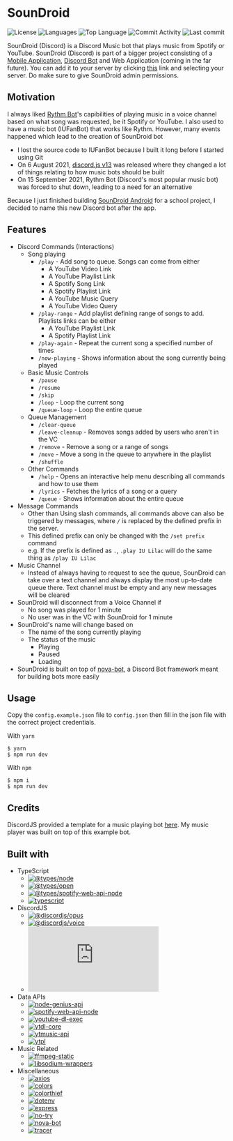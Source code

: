 # SounDroid

![License](https://img.shields.io/github/license/zS1L3NT/.github?style=for-the-badge) ![Languages](https://img.shields.io/github/languages/count/zS1L3NT/ts-discord-soundroid?style=for-the-badge) ![Top Language](https://img.shields.io/github/languages/top/zS1L3NT/ts-discord-soundroid?style=for-the-badge) ![Commit Activity](https://img.shields.io/github/commit-activity/y/zS1L3NT/ts-discord-soundroid?style=for-the-badge) ![Last commit](https://img.shields.io/github/last-commit/zS1L3NT/ts-discord-soundroid?style=for-the-badge)

SounDroid (Discord) is a Discord Music bot that plays music from Spotify or YouTube. SounDroid (Discord) is part of a bigger project consisting of a [Mobile Application](https://github.com/zS1L3NT/android-soundroid-v2), [Discord Bot](https://github.com/zS1L3NT/ts-discord-soundroid) and Web Application (coming in the far future). You can add it to your server by clicking [this](https://soundroid-bot.zectan.com) link and selecting your server. Do make sure to give SounDroid admin permissions.

## Motivation

I always liked [Rythm Bot](https://rythm.fm/)'s capibilities of playing music in a voice channel based on what song was requested, be it Spotify or YouTube. I also used to have a music bot (IUFanBot) that works like Rythm.
However, many events happened which lead to the creation of SounDroid bot

-   I lost the source code to IUFanBot because I built it long before I started using Git
-   On 6 August 2021, [discord.js v13](https://github.com/discordjs/discord.js/releases/tag/13.0.0) was released where they changed a lot of things relating to how music bots should be built
-   On 15 September 2021, Rythm Bot (Discord's most popular music bot) was forced to shut down, leading to a need for an alternative

Because I just finished building [SounDroid Android](https://github.com/zS1L3NT/android-soundroid-v1) for a school project, I decided to name this new Discord bot after the app.

## Features

-   Discord Commands (Interactions)
    -   Song playing
        -   `/play` - Add song to queue. Songs can come from either
            -   A YouTube Video Link
            -   A YouTube Playlist Link
            -   A Spotify Song Link
            -   A Spotify Playlist Link
            -   A YouTube Music Query
            -   A YouTube Video Query
        -   `/play-range` - Add playlist defining range of songs to add. Playlists links can be either
            -   A YouTube Playlist Link
            -   A Spotify Playlist Link
        -   `/play-again` - Repeat the current song a specified number of times
        -   `/now-playing` - Shows information about the song currently being played
    -   Basic Music Controls
        -   `/pause`
        -   `/resume`
        -   `/skip`
        -   `/loop` - Loop the current song
        -   `/queue-loop` - Loop the entire queue
    -   Queue Management
        -   `/clear-queue`
        -   `/leave-cleanup` - Removes songs added by users who aren't in the VC
        -   `/remove` - Remove a song or a range of songs
        -   `/move` - Move a song in the queue to anywhere in the playlist
        -   `/shuffle`
    -   Other Commands
        -   `/help` - Opens an interactive help menu describing all commands and how to use them
        -   `/lyrics` - Fetches the lyrics of a song or a query
        -   `/queue` - Shows information about the entire queue
-   Message Commands
    -   Other than Using slash commands, all commands above can also be triggered by messages, where `/` is replaced by the defined prefix in the server.
    -   This defined prefix can only be changed with the `/set prefix` command
    -   e.g. If the prefix is defined as `.`, `.play IU Lilac` will do the same thing as `/play IU Lilac`
-   Music Channel
    -   Instead of always having to request to see the queue, SounDroid can take over a text channel and always display the most up-to-date queue there. Text channel must be empty and any new messages will be cleared
-   SounDroid will disconnect from a Voice Channel if
    -   No song was played for 1 minute
    -   No user was in the VC with SounDroid for 1 minute
-   SounDroid's name will change based on
    -   The name of the song currently playing
    -   The status of the music
        -   Playing
        -   Paused
        -   Loading
-   SounDroid is built on top of [nova-bot](https://github.com/zS1L3NT/ts-npm-nova-bot), a Discord Bot framework meant for building bots more easily

## Usage

Copy the `config.example.json` file to `config.json` then fill in the json file with the correct project credentials.

With `yarn`

```
$ yarn
$ npm run dev
```

With `npm`

```
$ npm i
$ npm run dev
```

## Credits

DiscordJS provided a template for a music playing bot [here](https://github.com/discordjs/voice/tree/3dabc30fca79212809d1191e0c2f2b54c3f8cdc7/examples/music-bot). My music player was built on top of this example bot.

## Built with

-   TypeScript
    -   [![@types/node](https://img.shields.io/github/package-json/dependency-version/zS1L3NT/ts-discord-soundroid/dev/@types/node?style=flat-square)](https://npmjs.com/package/@types/node)
    -   [![@types/open](https://img.shields.io/github/package-json/dependency-version/zS1L3NT/ts-discord-soundroid/dev/@types/open?style=flat-square)](https://npmjs.com/package/@types/open)
    -   [![@types/spotify-web-api-node](https://img.shields.io/github/package-json/dependency-version/zS1L3NT/ts-discord-soundroid/dev/@types/spotify-web-api-node?style=flat-square)](https://npmjs.com/package/@types/spotify-web-api-node)
    -   [![typescript](https://img.shields.io/github/package-json/dependency-version/zS1L3NT/ts-discord-soundroid/typescript?style=flat-square)](https://npmjs.com/package/typescript)
-   DiscordJS
    -   [![@discordjs/opus](https://img.shields.io/github/package-json/dependency-version/zS1L3NT/ts-discord-soundroid/@discordjs/opus?style=flat-square)](https://npmjs.com/package/@discordjs/opus)
    -   [![@discordjs/voice](https://img.shields.io/github/package-json/dependency-version/zS1L3NT/ts-discord-soundroid/@discordjs/voice?style=flat-square)](https://npmjs.com/package/@discordjs/voice)
    -   [![discord.js](https://img.shields.io/github/package-json/dependency-version/zS1L3NT/ts-discord-soundroid/discord.js?style=flat-square)](https://npmjs.com/package/discord.js)
-   Data APIs
    -   [![node-genius-api](https://img.shields.io/github/package-json/dependency-version/zS1L3NT/ts-discord-soundroid/node-genius-api?style=flat-square)](https://npmjs.com/package/node-genius-api)
    -   [![spotify-web-api-node](https://img.shields.io/github/package-json/dependency-version/zS1L3NT/ts-discord-soundroid/spotify-web-api-node?style=flat-square)](https://npmjs.com/package/spotify-web-api-node)
    -   [![youtube-dl-exec](https://img.shields.io/github/package-json/dependency-version/zS1L3NT/ts-discord-soundroid/youtube-dl-exec?style=flat-square)](https://npmjs.com/package/youtube-dl-exec)
    -   [![ytdl-core](https://img.shields.io/github/package-json/dependency-version/zS1L3NT/ts-discord-soundroid/ytdl-core?style=flat-square)](https://npmjs.com/package/ytdl-core)
    -   [![ytmusic-api](https://img.shields.io/github/package-json/dependency-version/zS1L3NT/ts-discord-soundroid/ytmusic-api?style=flat-square)](https://npmjs.com/package/ytmusic-api)
    -   [![ytpl](https://img.shields.io/github/package-json/dependency-version/zS1L3NT/ts-discord-soundroid/ytpl?style=flat-square)](https://npmjs.com/package/ytpl)
-   Music Related
    -   [![ffmpeg-static](https://img.shields.io/github/package-json/dependency-version/zS1L3NT/ts-discord-soundroid/ffmpeg-static?style=flat-square)](https://npmjs.com/package/ffmpeg-static)
    -   [![libsodium-wrappers](https://img.shields.io/github/package-json/dependency-version/zS1L3NT/ts-discord-soundroid/libsodium-wrappers?style=flat-square)](https://npmjs.com/package/libsodium-wrappers)
-   Miscellaneous
    -   [![axios](https://img.shields.io/github/package-json/dependency-version/zS1L3NT/ts-discord-soundroid/axios?style=flat-square)](https://npmjs.com/package/axios)
    -   [![colors](https://img.shields.io/github/package-json/dependency-version/zS1L3NT/ts-discord-soundroid/colors?style=flat-square)](https://npmjs.com/package/colors)
    -   [![colorthief](https://img.shields.io/github/package-json/dependency-version/zS1L3NT/ts-discord-soundroid/colorthief?style=flat-square)](https://npmjs.com/package/colorthief)
    -   [![dotenv](https://img.shields.io/github/package-json/dependency-version/zS1L3NT/ts-discord-soundroid/dotenv?style=flat-square)](https://npmjs.com/package/dotenv)
    -   [![express](https://img.shields.io/github/package-json/dependency-version/zS1L3NT/ts-discord-soundroid/express?style=flat-square)](https://npmjs.com/package/express)
    -   [![no-try](https://img.shields.io/github/package-json/dependency-version/zS1L3NT/ts-discord-soundroid/no-try?style=flat-square)](https://npmjs.com/package/no-try)
    -   [![nova-bot](https://img.shields.io/github/package-json/dependency-version/zS1L3NT/ts-discord-soundroid/nova-bot?style=flat-square)](https://npmjs.com/package/nova-bot)
    -   [![tracer](https://img.shields.io/github/package-json/dependency-version/zS1L3NT/ts-discord-soundroid/tracer?style=flat-square)](https://npmjs.com/package/tracer)
